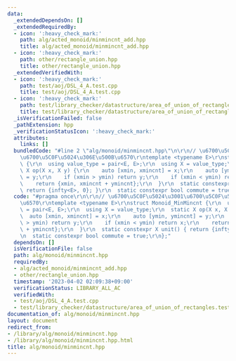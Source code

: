 ```yaml
---
data:
  _extendedDependsOn: []
  _extendedRequiredBy:
  - icon: ':heavy_check_mark:'
    path: alg/acted_monoid/minmincnt_add.hpp
    title: alg/acted_monoid/minmincnt_add.hpp
  - icon: ':heavy_check_mark:'
    path: other/rectangle_union.hpp
    title: other/rectangle_union.hpp
  _extendedVerifiedWith:
  - icon: ':heavy_check_mark:'
    path: test/aoj/DSL_4_A.test.cpp
    title: test/aoj/DSL_4_A.test.cpp
  - icon: ':heavy_check_mark:'
    path: test/library_checker/datastructure/area_of_union_of_rectangles.test.cpp
    title: test/library_checker/datastructure/area_of_union_of_rectangles.test.cpp
  _isVerificationFailed: false
  _pathExtension: hpp
  _verificationStatusIcon: ':heavy_check_mark:'
  attributes:
    links: []
  bundledCode: "#line 2 \"alg/monoid/minmincnt.hpp\"\n\r\n// \u6700\u5C0F\u5024\u3001\
    \u6700\u5C0F\u5024\u306E\u500B\u6570\r\ntemplate <typename E>\r\nstruct Monoid_MinMincnt\
    \ {\r\n  using value_type = pair<E, E>;\r\n  using X = value_type;\r\n  static\
    \ X op(X x, X y) {\r\n    auto [xmin, xmincnt] = x;\r\n    auto [ymin, ymincnt]\
    \ = y;\r\n    if (xmin > ymin) return y;\r\n    if (xmin < ymin) return x;\r\n\
    \    return {xmin, xmincnt + ymincnt};\r\n  }\r\n  static constexpr X unit() {\
    \ return {infty<E>, 0}; }\r\n  static constexpr bool commute = true;\r\n};\n"
  code: "#pragma once\r\n\r\n// \u6700\u5C0F\u5024\u3001\u6700\u5C0F\u5024\u306E\u500B\
    \u6570\r\ntemplate <typename E>\r\nstruct Monoid_MinMincnt {\r\n  using value_type\
    \ = pair<E, E>;\r\n  using X = value_type;\r\n  static X op(X x, X y) {\r\n  \
    \  auto [xmin, xmincnt] = x;\r\n    auto [ymin, ymincnt] = y;\r\n    if (xmin\
    \ > ymin) return y;\r\n    if (xmin < ymin) return x;\r\n    return {xmin, xmincnt\
    \ + ymincnt};\r\n  }\r\n  static constexpr X unit() { return {infty<E>, 0}; }\r\
    \n  static constexpr bool commute = true;\r\n};"
  dependsOn: []
  isVerificationFile: false
  path: alg/monoid/minmincnt.hpp
  requiredBy:
  - alg/acted_monoid/minmincnt_add.hpp
  - other/rectangle_union.hpp
  timestamp: '2023-04-02 02:09:38+09:00'
  verificationStatus: LIBRARY_ALL_AC
  verifiedWith:
  - test/aoj/DSL_4_A.test.cpp
  - test/library_checker/datastructure/area_of_union_of_rectangles.test.cpp
documentation_of: alg/monoid/minmincnt.hpp
layout: document
redirect_from:
- /library/alg/monoid/minmincnt.hpp
- /library/alg/monoid/minmincnt.hpp.html
title: alg/monoid/minmincnt.hpp
---
```

